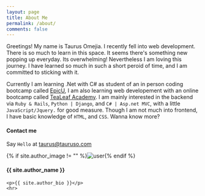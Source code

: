 ```yaml
---
layout: page
title: About Me
permalink: /about/
comments: false
---
```


Greetings! My name is Taurus Omejia. I recently fell into web development.
There is so much to learn in this space. It seems there's something new popping up everyday. Its overwhelming!
Nevertheless I am loving this journey. I have learned so much in such a short peroid of time, and I am committed
to sticking with it.

Currently I am learning .Net with C# as student of an in person coding bootcamp called [EpicU](https://www.epicu.org/),
I am also learning web developement with an online bootcamp called [TeaLeaf Academy](https://www.gotealeaf.com/).
I am mainly interested in the backend via `Ruby & Rails`, `Python | Django`, and `C# | Asp.net MVC`, with a little
`JavaScript/Jquery.` for good measure. Though I am not much into frontend, I have basic knowledge of `HTML`, and `CSS`.
Wanna know more?

#### Contact me

Say `Hello` at <taurus@tauruso.com>


<div class="profile {% if page.featured == true %} featured {% endif %}">
    {% if site.author_image != "" %}<img src="{{ site.author_image }}" class="profileimage" alt="user">{% endif %}
    <h4>{{ site.author_name }}</h4>
    
    <p>{{ site.author_bio }}</p>
    <hr>
</div>


